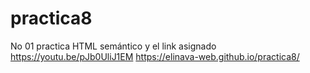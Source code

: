 # practica8
No 01 practica HTML semántico y el link asignado https://youtu.be/pJb0UliJ1EM
https://elinava-web.github.io/practica8/

